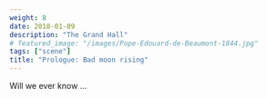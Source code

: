 ```yaml
---
weight: 8
date: 2018-01-09
description: "The Grand Hall"
# featured_image: "/images/Pope-Edouard-de-Beaumont-1844.jpg"
tags: ["scene"]
title: "Prologue: Bad moon rising"
---
```


Will we ever know ...
